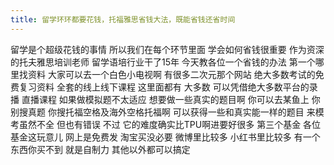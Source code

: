 ```yaml
---
title: 留学环环都要花钱，托福雅思省钱大法，既能省钱还省时间
---
```

留学是个超级花钱的事情
所以我们在每个环节里面
学会如何省钱很重要
作为资深的托夫雅思培训老师
留学语培行业干了15年
今天教各位一个省钱的办法
第一个哪里找资料
大家可以去一个白色小电视啊
有很多二次元那个网站
绝大多数考试的免费复习资料
全套的线上线下课程
这里面都有
大多数
可以凭借绝大多数平台的录播
直播课程
如果做模拟题不太适应
想要做一些真实的题目啊
你可以去某鱼上
你别搜真题
你搜托福空格及海外空格托福啊
可以获得一些和真实能一样的题目
来模考虽然不全
但也有错误
不过
它的难度确实比TPU啊进要好很多
第三个基金
各位基金这玩意儿
网上是免费发
淘宝买没必要
微博里比较多
小红书里比较多
有一个东西你买不到
就是自制力
其他以外都可以搞定

